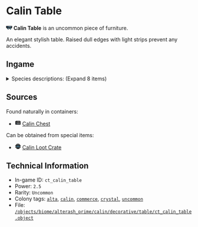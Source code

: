 # Calin Table

<img src="https://raw.githubusercontent.com/Ceterai/Enternia/main/objects/biome/alterash_prime/calin/decorative/table/icon.png" alt="Calin Table icon" loading="lazy" height=16px width="auto" /> **Calin Table** is an uncommon piece of furniture.

An elegant stylish table. Raised dull edges with light strips prevent any accidents.

## Ingame

<details><summary>Species descriptions: (Expand 8 items)</summary>

- Alta: Calin style is popular in big cities with party places and video game lounges.
- Apex: This table looks really luxuriously.
- Avian: A fabulous table.
- Floran: Table gonna sslice sssome meat!
- Glitch: Admired. An excellent table.
- Human: On the Earth we used a tables like that to play billiards.
- Hylotl: No way this table is floating.
- Novakid: Ain't it a pool table?

</details>

## Sources

Found naturally in containers:

- <img src="https://raw.githubusercontent.com/Ceterai/Enternia/main/objects/biome/alterash_prime/calin/decorative/chest/icon.png" alt="Calin Chest icon" loading="lazy" height=16px width="auto" /> [Calin Chest](https://ceterai.github.io/MyEnternia/Wiki/CalinChest)

Can be obtained from special items:

- <img src="https://raw.githubusercontent.com/Ceterai/Enternia/main/items/active/alta/loot/biome/ct_calin_loot.png" alt="Calin Loot Crate icon" loading="lazy" height=16px width="auto" /> [Calin Loot Crate](https://ceterai.github.io/MyEnternia/Wiki/CalinLootCrate)

## Technical Information

- In-game ID: `ct_calin_table`
- Power: `2.5`
- Rarity: `Uncommon`
- Colony tags: [`alta`](https://ceterai.github.io/MyEnternia/Wiki/Tags/Alta), [`calin`](https://ceterai.github.io/MyEnternia/Wiki/Tags/Calin), [`commerce`](https://ceterai.github.io/MyEnternia/Wiki/Tags/Commerce), [`crystal`](https://ceterai.github.io/MyEnternia/Wiki/Tags/Crystal), [`uncommon`](https://ceterai.github.io/MyEnternia/Wiki/Tags/Uncommon)
- File: [`/objects/biome/alterash_prime/calin/decorative/table/ct_calin_table.object`](https://github.com/Ceterai/Enternia/blob/main/objects/biome/alterash_prime/calin/decorative/table/ct_calin_table.object)
